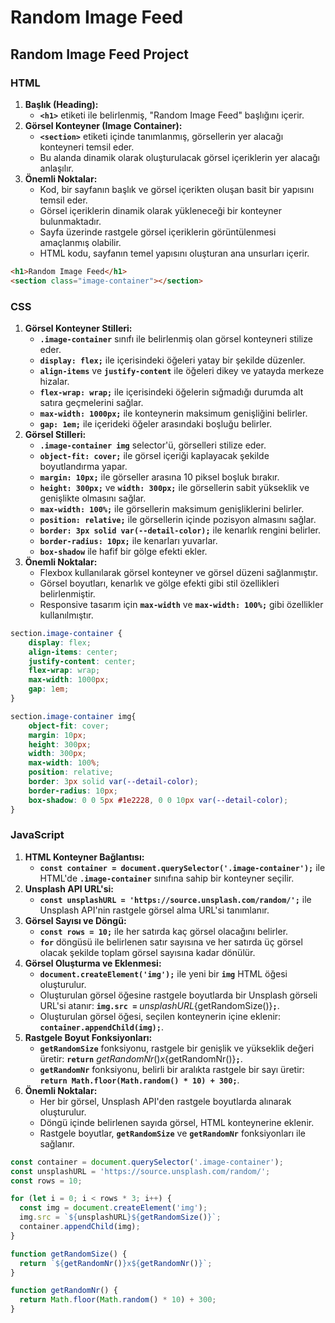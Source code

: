 # Random Image Feed

## Random Image Feed Project

### HTML

1. **Başlık (Heading):**
    - **`<h1>`** etiketi ile belirlenmiş, "Random Image Feed" başlığını içerir.
2. **Görsel Konteyner (Image Container):**
    - **`<section>`** etiketi içinde tanımlanmış, görsellerin yer alacağı konteyneri temsil eder.
    - Bu alanda dinamik olarak oluşturulacak görsel içeriklerin yer alacağı anlaşılır.
3. **Önemli Noktalar:**
    - Kod, bir sayfanın başlık ve görsel içerikten oluşan basit bir yapısını temsil eder.
    - Görsel içeriklerin dinamik olarak yükleneceği bir konteyner bulunmaktadır.
    - Sayfa üzerinde rastgele görsel içeriklerin görüntülenmesi amaçlanmış olabilir.
    - HTML kodu, sayfanın temel yapısını oluşturan ana unsurları içerir.

```html
<h1>Random Image Feed</h1>
<section class="image-container"></section>
```

### CSS

1. **Görsel Konteyner Stilleri:**
    - **`.image-container`** sınıfı ile belirlenmiş olan görsel konteyneri stilize eder.
    - **`display: flex;`** ile içerisindeki öğeleri yatay bir şekilde düzenler.
    - **`align-items`** ve **`justify-content`** ile öğeleri dikey ve yatayda merkeze hizalar.
    - **`flex-wrap: wrap;`** ile içerisindeki öğelerin sığmadığı durumda alt satıra geçmelerini sağlar.
    - **`max-width: 1000px;`** ile konteynerin maksimum genişliğini belirler.
    - **`gap: 1em;`** ile içerideki öğeler arasındaki boşluğu belirler.
2. **Görsel Stilleri:**
    - **`.image-container img`** selector'ü, görselleri stilize eder.
    - **`object-fit: cover;`** ile görsel içeriği kaplayacak şekilde boyutlandırma yapar.
    - **`margin: 10px;`** ile görseller arasına 10 piksel boşluk bırakır.
    - **`height: 300px;`** ve **`width: 300px;`** ile görsellerin sabit yükseklik ve genişlikte olmasını sağlar.
    - **`max-width: 100%;`** ile görsellerin maksimum genişliklerini belirler.
    - **`position: relative;`** ile görsellerin içinde pozisyon almasını sağlar.
    - **`border: 3px solid var(--detail-color);`** ile kenarlık rengini belirler.
    - **`border-radius: 10px;`** ile kenarları yuvarlar.
    - **`box-shadow`** ile hafif bir gölge efekti ekler.
3. **Önemli Noktalar:**
    - Flexbox kullanılarak görsel konteyner ve görsel düzeni sağlanmıştır.
    - Görsel boyutları, kenarlık ve gölge efekti gibi stil özellikleri belirlenmiştir.
    - Responsive tasarım için **`max-width`** ve **`max-width: 100%;`** gibi özellikler kullanılmıştır.

```css
section.image-container {
    display: flex;
    align-items: center;
    justify-content: center;
    flex-wrap: wrap;
    max-width: 1000px;
    gap: 1em;
}

section.image-container img{
    object-fit: cover;
    margin: 10px;
    height: 300px;
    width: 300px;
    max-width: 100%;
    position: relative;
    border: 3px solid var(--detail-color);
    border-radius: 10px;
    box-shadow: 0 0 5px #1e2228, 0 0 10px var(--detail-color);
}
```

### JavaScript

1. **HTML Konteyner Bağlantısı:**
    - **`const container = document.querySelector('.image-container');`** ile HTML'de **`.image-container`** sınıfına sahip bir konteyner seçilir.
2. **Unsplash API URL'si:**
    - **`const unsplashURL = 'https://source.unsplash.com/random/';`** ile Unsplash API'nin rastgele görsel alma URL'si tanımlanır.
3. **Görsel Sayısı ve Döngü:**
    - **`const rows = 10;`** ile her satırda kaç görsel olacağını belirler.
    - **`for`** döngüsü ile belirlenen satır sayısına ve her satırda üç görsel olacak şekilde toplam görsel sayısına kadar dönülür.
4. **Görsel Oluşturma ve Eklenmesi:**
    - **`document.createElement('img');`** ile yeni bir **`img`** HTML öğesi oluşturulur.
    - Oluşturulan görsel öğesine rastgele boyutlarda bir Unsplash görseli URL'si atanır: **`img.src =`** ${unsplashURL}${getRandomSize()}**`;`**.
    - Oluşturulan görsel öğesi, seçilen konteynerin içine eklenir: **`container.appendChild(img);`**.
5. **Rastgele Boyut Fonksiyonları:**
    - **`getRandomSize`** fonksiyonu, rastgele bir genişlik ve yükseklik değeri üretir: **`return`** ${getRandomNr()}x${getRandomNr()}**`;`**.
    - **`getRandomNr`** fonksiyonu, belirli bir aralıkta rastgele bir sayı üretir: **`return Math.floor(Math.random() * 10) + 300;`**.
6. **Önemli Noktalar:**
    - Her bir görsel, Unsplash API'den rastgele boyutlarda alınarak oluşturulur.
    - Döngü içinde belirlenen sayıda görsel, HTML konteynerine eklenir.
    - Rastgele boyutlar, **`getRandomSize`** ve **`getRandomNr`** fonksiyonları ile sağlanır.

```jsx
const container = document.querySelector('.image-container');
const unsplashURL = 'https://source.unsplash.com/random/';
const rows = 10;

for (let i = 0; i < rows * 3; i++) {
  const img = document.createElement('img');
  img.src = `${unsplashURL}${getRandomSize()}`;
  container.appendChild(img);
}

function getRandomSize() {
  return `${getRandomNr()}x${getRandomNr()}`;
}

function getRandomNr() {
  return Math.floor(Math.random() * 10) + 300;
}
```
